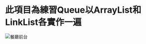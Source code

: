 # 此項目為練習Queue以ArrayList和LinkList各實作一遍
![餐廳前台](https://user-images.githubusercontent.com/110890740/188395944-7da4ce63-6440-4599-8eff-c13b7952eac9.png)
